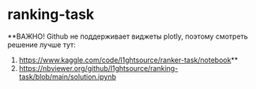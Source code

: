 # ranking-task

**ВАЖНО! Github не поддерживает виджеты plotly, поэтому смотреть решение лучше тут:

1. https://www.kaggle.com/code/l1ghtsource/ranker-task/notebook**
2. https://nbviewer.org/github/l1ghtsource/ranking-task/blob/main/solution.ipynb
